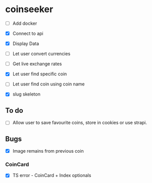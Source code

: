 # coinseeker

- [ ] Add docker 
- [X] Connect to api
- [X] Display Data
- [ ] Let user convert currencies
- [ ] Get live exchange rates
- [x] Let user find specific coin
- [ ] Let user find coin using coin name
- [X] slug skeleton


## To do 
- [ ] Allow user to save favourite coins, store in cookies or use strapi.

## Bugs
- [X] Image remains from previous coin
### CoinCard
- [x] TS error - CoinCard + Index optionals